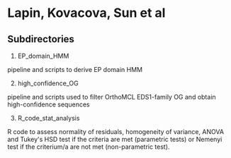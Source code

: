 # Lapin, Kovacova, Sun et al

## Subdirectories
1. EP_domain_HMM

pipeline and scripts to derive EP domain HMM

2. high_confidence_OG

pipeline and scripts used to filter OrthoMCL EDS1-family OG and obtain high-confidence sequences

3. R_code_stat_analysis

R code to assess normality of residuals, homogeneity of variance, ANOVA and Tukey's HSD test if the criteria are met (parametric tests) or Nemenyi test if the criterium/a are not met (non-parametric test).
